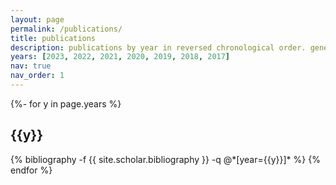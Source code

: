 ```yaml
---
layout: page
permalink: /publications/
title: publications
description: publications by year in reversed chronological order. generated by jekyll-scholar. <a href='https://inspirehep.net/authors/1605504https://inspirehep.net/authors/1605504'>full list</a> of papers with the ATLAS collaboration.
years: [2023, 2022, 2021, 2020, 2019, 2018, 2017]
nav: true
nav_order: 1
---
```

<!-- _pages/publications.md -->
<div class="publications">

{%- for y in page.years %}
  <h2 class="year">{{y}}</h2>
  {% bibliography -f {{ site.scholar.bibliography }} -q @*[year={{y}}]* %}
{% endfor %}

</div>
